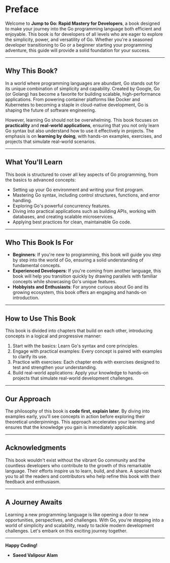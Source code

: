 
# **Preface**

Welcome to **Jump to Go: Rapid Mastery for Developers**, a book designed to make your journey into the Go programming language both efficient and enjoyable. This book is for developers of all levels who are eager to explore the simplicity, power, and versatility of Go. Whether you're a seasoned developer transitioning to Go or a beginner starting your programming adventure, this guide will provide a solid foundation for your success.

---

## **Why This Book?**

In a world where programming languages are abundant, Go stands out for its unique combination of simplicity and capability. Created by Google, Go (or Golang) has become a favorite for building scalable, high-performance applications. From powering container platforms like Docker and Kubernetes to becoming a staple in cloud-native development, Go is shaping the future of software engineering.

However, learning Go should not be overwhelming. This book focuses on **practicality** and **real-world applications**, ensuring that you not only learn Go syntax but also understand how to use it effectively in projects. The emphasis is on **learning by doing**, with hands-on examples, exercises, and projects that simulate real-world scenarios.

---

## **What You'll Learn**

This book is structured to cover all key aspects of Go programming, from the basics to advanced concepts:
- Setting up your Go environment and writing your first program.
- Mastering Go syntax, including control structures, functions, and error handling.
- Exploring Go's powerful concurrency features.
- Diving into practical applications such as building APIs, working with databases, and creating scalable microservices.
- Applying best practices for clean, maintainable Go code.

---

## **Who This Book Is For**

- **Beginners**: If you're new to programming, this book will guide you step by step into the world of Go, ensuring a solid understanding of fundamental concepts.
- **Experienced Developers**: If you're coming from another language, this book will help you transition quickly by drawing parallels with familiar concepts while showcasing Go's unique features.
- **Hobbyists and Enthusiasts**: For anyone curious about Go and its growing ecosystem, this book offers an engaging and hands-on introduction.

---

## **How to Use This Book**

This book is divided into chapters that build on each other, introducing concepts in a logical and progressive manner:
1. Start with the basics: Learn Go's syntax and core principles.
2. Engage with practical examples: Every concept is paired with examples to clarify its use.
3. Practice with exercises: Each chapter ends with exercises designed to test and strengthen your understanding.
4. Build real-world applications: Apply your knowledge to hands-on projects that simulate real-world development challenges.

---

## **Our Approach**

The philosophy of this book is **code first, explain later**. By diving into examples early, you'll see concepts in action before exploring their theoretical underpinnings. This approach accelerates your learning and ensures that the knowledge you gain is immediately applicable.

---

## **Acknowledgments**

This book wouldn't exist without the vibrant Go community and the countless developers who contribute to the growth of this remarkable language. Their efforts inspire us to learn, build, and share. A special thank you to all the readers and contributors who help refine this book with their feedback and enthusiasm.

---

## **A Journey Awaits**

Learning a new programming language is like opening a door to new opportunities, perspectives, and challenges. With Go, you're stepping into a world of simplicity and scalability, ready to tackle modern development challenges. Let's embark on this exciting journey together.

---

**Happy Coding!**

- **Saeed Valipour Alam**
